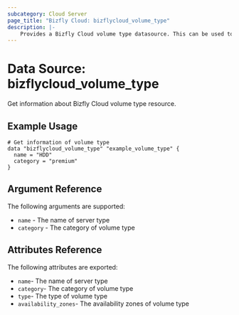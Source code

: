 ```yaml
---
subcategory: Cloud Server
page_title: "Bizfly Cloud: bizflycloud_volume_type"
description: |-
    Provides a Bizfly Cloud volume type datasource. This can be used to read volume type.
---
```


# Data Source: bizflycloud_volume_type

Get information about Bizfly Cloud volume type resource.

## Example Usage

```hcl
# Get information of volume type
data "bizflycloud_volume_type" "example_volume_type" {
  name = "HDD"
  category = "premium"
}
```

## Argument Reference

The following arguments are supported:

-   `name` - The name of server type
-   `category` - The category of volume type

## Attributes Reference

The following attributes are exported:

-   `name`- The name of server type
-   `category`- The category of volume type
-   `type`- The type of volume type
-   `availability_zones`- The availability zones of volume type
